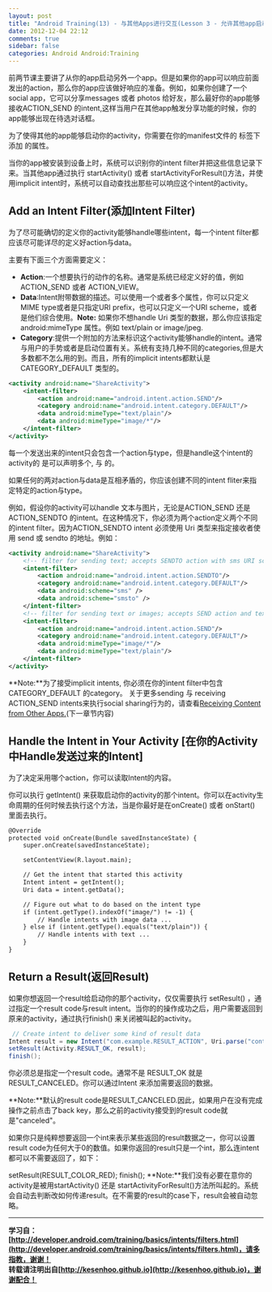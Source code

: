 ```yaml
---
layout: post
title: "Android Training(13) - 与其他Apps进行交互(Lesson 3 - 允许其他app启动你的activity)"
date: 2012-12-04 22:12
comments: true
sidebar: false
categories: Android Android:Training
---
```


前两节课主要讲了从你的app启动另外一个app。但是如果你的app可以响应前面发出的action，那么你的app应该做好响应的准备。例如，如果你创建了一个social app，它可以分享messages 或者 photos 给好友，那么最好你的app能够接收ACTION_SEND 的intent,这样当用户在其他app触发分享功能的时候，你的app能够出现在待选对话框。

为了使得其他的app能够启动你的activity，你需要在你的manifest文件的<activity> 标签下添加<intent-filter> 的属性。

当你的app被安装到设备上时，系统可以识别你的intent filter并把这些信息记录下来。当其他app通过执行 startActivity() 或者 startActivityForResult()方法，并使用implicit intent时，系统可以自动查找出那些可以响应这个intent的activity。

<!-- more -->

## Add an Intent Filter(添加Intent Filter)
为了尽可能确切的定义你的activity能够handle哪些intent，每一个intent filter都应该尽可能详尽的定义好action与data。

主要有下面三个方面需要定义：

* **Action**:一个想要执行的动作的名称。通常是系统已经定义好的值，例如 ACTION_SEND 或者 ACTION_VIEW。
* **Data**:Intent附带数据的描述。可以使用一个或者多个属性，你可以只定义MIME type或者是只指定URI prefix，也可以只定义一个URI scheme，或者是他们综合使用。**Note:** 如果你不想handle Uri 类型的数据，那么你应该指定 android:mimeType 属性。例如 text/plain or image/jpeg.
* **Category**:提供一个附加的方法来标识这个activity能够handle的intent。通常与用户的手势或者是启动位置有关。系统有支持几种不同的categories,但是大多数都不怎么用的到。而且，所有的implicit intents都默认是 CATEGORY_DEFAULT 类型的。
```xml
<activity android:name="ShareActivity">
    <intent-filter>
        <action android:name="android.intent.action.SEND"/>
        <category android:name="android.intent.category.DEFAULT"/>
        <data android:mimeType="text/plain"/>
        <data android:mimeType="image/*"/>
    </intent-filter>
</activity>
```
每一个发送出来的intent只会包含一个action与type，但是handle这个intent的activity的 <intent-filter>是可以声明多个<action>, <category>与 <data> 的。

如果任何的两对action与data是互相矛盾的，你应该创建不同的intent fliter来指定特定的action与type。

例如，假设你的activity可以handle 文本与图片，无论是ACTION_SEND 还是 ACTION_SENDTO 的intent。在这种情况下，你必须为两个action定义两个不同的intent filter。因为ACTION_SENDTO intent 必须使用 Uri 类型来指定接收者使用 send 或 sendto 的地址。例如：
```xml
<activity android:name="ShareActivity">
    <!-- filter for sending text; accepts SENDTO action with sms URI schemes -->
    <intent-filter>
        <action android:name="android.intent.action.SENDTO"/>
        <category android:name="android.intent.category.DEFAULT"/>
        <data android:scheme="sms" />
        <data android:scheme="smsto" />
    </intent-filter>
    <!-- filter for sending text or images; accepts SEND action and text or image data -->
    <intent-filter>
        <action android:name="android.intent.action.SEND"/>
        <category android:name="android.intent.category.DEFAULT"/>
        <data android:mimeType="image/*"/>
        <data android:mimeType="text/plain"/>
    </intent-filter>
</activity>
```
**Note:**为了接受implicit intents, 你必须在你的intent filter中包含 CATEGORY_DEFAULT 的category。
关于更多sending 与 receiving ACTION_SEND intents来执行social sharing行为的，请查看[Receiving Content from Other Apps.](http://developer.android.com/training/sharing/receive.html)(下一章节内容)

## Handle the Intent in Your Activity [在你的Activity中Handle发送过来的Intent]
为了决定采用哪个action，你可以读取Intent的内容。

你可以执行 getIntent() 来获取启动你的activity的那个intent。你可以在activity生命周期的任何时候去执行这个方法，当是你最好是在onCreate() 或者 onStart() 里面去执行。
```xml
@Override
protected void onCreate(Bundle savedInstanceState) {
    super.onCreate(savedInstanceState);

    setContentView(R.layout.main);

    // Get the intent that started this activity
    Intent intent = getIntent();
    Uri data = intent.getData();

    // Figure out what to do based on the intent type
    if (intent.getType().indexOf("image/") != -1) {
        // Handle intents with image data ...
    } else if (intent.getType().equals("text/plain")) {
        // Handle intents with text ...
    }
}
```
## Return a Result(返回Result)
如果你想返回一个result给启动你的那个activity，仅仅需要执行 setResult() ，通过指定一个result code与result intent。当你的的操作成功之后，用户需要返回到原来的activity，通过执行finish() 来关闭被叫起的activity。
```java
 // Create intent to deliver some kind of result data
Intent result = new Intent("com.example.RESULT_ACTION", Uri.parse("content://result_uri");
setResult(Activity.RESULT_OK, result);
finish();
```
你必须总是指定一个result code。通常不是 RESULT_OK 就是 RESULT_CANCELED。你可以通过Intent 来添加需要返回的数据。

**Note:**默认的result code是RESULT_CANCELED.因此，如果用户在没有完成操作之前点击了back key，那么之前的activity接受到的result code就是"canceled"。

如果你只是纯粹想要返回一个int来表示某些返回的result数据之一，你可以设置result code为任何大于0的数值。如果你返回的result只是一个int，那么连intent都可以不需要返回了，如下：

setResult(RESULT_COLOR_RED);
finish();
**Note:**我们没有必要在意你的activity是被用startActivity() 还是 startActivityForResult()方法所叫起的。系统会自动去判断改如何传递result。在不需要的result的case下，result会被自动忽略。

*********************************
**学习自：[http://developer.android.com/training/basics/intents/filters.html](http://developer.android.com/training/basics/intents/filters.html)，请多指教，谢谢！**  
**转载请注明出自[http://kesenhoo.github.io](http://kesenhoo.github.io)，谢谢配合！**






